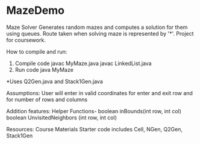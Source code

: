 # MazeDemo
Maze Solver
Generates random mazes and computes a solution for them using queues. Route taken when solving
maze is represented by '*'. Project for coursework.

How to compile and run:
1. Compile code
javac MyMaze.java
javac LinkedList.java
2. Run code
java MyMaze

*Uses Q2Gen.java and Stack1Gen.java

Assumptions:
User will enter in valid coordinates for enter and exit row and for number of rows and columns

Addition features:
Helper Functions-
boolean inBounds(int row, int col)
boolean UnvisitedNeighbors (int row, int col)

Resources:
Course Materials
Starter code includes Cell, NGen, Q2Gen, Stack1Gen

